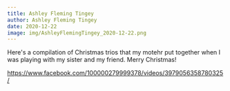 ```yaml
---
title: Ashley Fleming Tingey
author: Ashley Fleming Tingey
date: 2020-12-22
image: img/AshleyFlemingTingey_2020-12-22.png
---
```

Here's a compilation of Christmas trios that my motehr put together when I was playing with my sister and my friend. Merry Christmas!

https://www.facebook.com/100000279999378/videos/3979056358780325/

